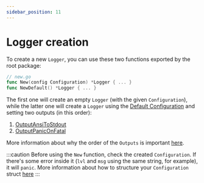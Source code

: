 ```yaml
---
sidebar_position: 11
---
```


# Logger creation

To create a new `Logger`, you can use these two functions exported by the root package:

```go
// new.go
func New(config Configuration) *Logger { ... }
func NewDefault() *Logger { ... }
```

The first one will create an empty `Logger` (with the given `Configuration`), while the latter one will create a `Logger` using the [Default Configuration](configuration.md#default-configuration) and setting two outputs (in this order): 
1. [OutputAnsiToStdout](outputs.md#outputansitostdout)
2. [OutputPanicOnFatal](outputs.md#outputpaniconfatal)

More information about why the order of the `Outputs` is important [here](outputs.md#ordering).

:::caution
Before using the `New` function, check the created `Configuration`. If there's some error inside it (`lvl` and `msg` using the same string, for example), it will `panic`. More information about how to structure your `Configuration` struct [here](configuration.md)
:::
